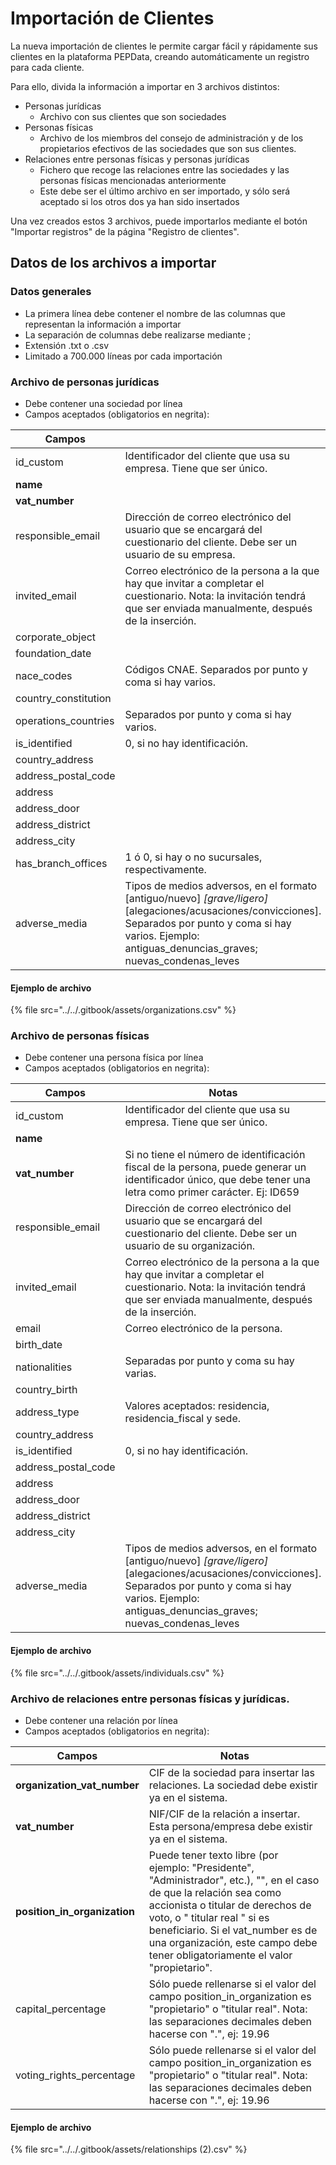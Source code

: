 # Importación de Clientes

La nueva importación de clientes le permite cargar fácil y rápidamente sus clientes en la plataforma PEPData, creando automáticamente un registro para cada cliente.

Para ello, divida la información a importar en 3 archivos distintos:

* Personas jurídicas
  * Archivo con sus clientes que son sociedades
* Personas físicas
  * Archivo de los miembros del consejo de administración y de los propietarios efectivos de las sociedades que son sus clientes.
* Relaciones entre personas físicas y personas jurídicas
  * Fichero que recoge las relaciones entre las sociedades y las personas físicas mencionadas anteriormente
  * Este debe ser el último archivo en ser importado, y sólo será aceptado si los otros dos ya han sido insertados

Una vez creados estos 3 archivos, puede importarlos mediante el botón "Importar registros" de la página "Registro de clientes".



## Datos de los archivos a importar

### Datos generales

* La primera línea debe contener el nombre de las columnas que representan la información a importar
* La separación de columnas debe realizarse mediante ;
* Extensión .txt o .csv
* Limitado a 700.000 líneas por cada importación

### Archivo de personas jurídicas

* Debe contener una sociedad por línea
* Campos aceptados (obligatorios en negrita):

| Campos                |                                                                                                                                                                                                                            |
| --------------------- | -------------------------------------------------------------------------------------------------------------------------------------------------------------------------------------------------------------------------- |
| id\_custom            | Identificador del cliente que usa su empresa. Tiene que ser único.                                                                                                                                                         |
| **name**              |                                                                                                                                                                                                                            |
| **vat\_number**       |                                                                                                                                                                                                                            |
| responsible\_email    | Dirección de correo electrónico del usuario que se encargará del cuestionario del cliente. Debe ser un usuario de su empresa.                                                                                              |
| invited\_email        | Correo electrónico de la persona a la que hay que invitar a completar el cuestionario. Nota: la invitación tendrá que ser enviada manualmente, después de la inserción.                                                    |
| corporate\_object     |                                                                                                                                                                                                                            |
| foundation\_date      |                                                                                                                                                                                                                            |
| nace\_codes           | Códigos CNAE. Separados por punto y coma si hay varios.                                                                                                                                                                    |
| country\_constitution |                                                                                                                                                                                                                            |
| operations\_countries | Separados por punto y coma si hay varios.                                                                                                                                                                                  |
| is\_identified        | 0, si no hay identificación.                                                                                                                                                                                               |
| country\_address      |                                                                                                                                                                                                                            |
| address\_postal\_code |                                                                                                                                                                                                                            |
| address               |                                                                                                                                                                                                                            |
| address\_door         |                                                                                                                                                                                                                            |
| address\_district     |                                                                                                                                                                                                                            |
| address\_city         |                                                                                                                                                                                                                            |
| has\_branch\_offices  | 1 ó 0, si hay o no sucursales, respectivamente.                                                                                                                                                                            |
| adverse\_media        | Tipos de medios adversos, en el formato \[antiguo/nuevo] _\[grave/ligero]_\[alegaciones/acusaciones/convicciones]. Separados por punto y coma si hay varios. Ejemplo: antiguas\_denuncias\_graves; nuevas\_condenas\_leves |

#### Ejemplo de archivo

{% file src="../../.gitbook/assets/organizations.csv" %}

### Archivo **de personas físicas**

* Debe contener una persona física por línea
* Campos aceptados (obligatorios en negrita):

| Campos                | Notas                                                                                                                                                                                                                      |
| --------------------- | -------------------------------------------------------------------------------------------------------------------------------------------------------------------------------------------------------------------------- |
| id\_custom            | Identificador del cliente que usa su empresa. Tiene que ser único.                                                                                                                                                         |
| **name**              |                                                                                                                                                                                                                            |
| **vat\_number**       | Si no tiene el número de identificación fiscal de la persona, puede generar un identificador único, que debe tener una letra como primer carácter. Ej: ID659                                                               |
| responsible\_email    | Dirección de correo electrónico del usuario que se encargará del cuestionario del cliente. Debe ser un usuario de su organización.                                                                                         |
| invited\_email        | Correo electrónico de la persona a la que hay que invitar a completar el cuestionario. Nota: la invitación tendrá que ser enviada manualmente, después de la inserción.                                                    |
| email                 | Correo electrónico de la persona.                                                                                                                                                                                          |
| birth\_date           |                                                                                                                                                                                                                            |
| nationalities         | Separadas por punto y coma su hay varias.                                                                                                                                                                                  |
| country\_birth        |                                                                                                                                                                                                                            |
| address\_type         | Valores aceptados: residencia, residencia\_fiscal y sede.                                                                                                                                                                  |
| country\_address      |                                                                                                                                                                                                                            |
| is\_identified        | 0, si no hay identificación.                                                                                                                                                                                               |
| address\_postal\_code |                                                                                                                                                                                                                            |
| address               |                                                                                                                                                                                                                            |
| address\_door         |                                                                                                                                                                                                                            |
| address\_district     |                                                                                                                                                                                                                            |
| address\_city         |                                                                                                                                                                                                                            |
| adverse\_media        | Tipos de medios adversos, en el formato \[antiguo/nuevo] _\[grave/ligero]_\[alegaciones/acusaciones/convicciones]. Separados por punto y coma si hay varios. Ejemplo: antiguas\_denuncias\_graves; nuevas\_condenas\_leves |

#### Ejemplo de archivo

{% file src="../../.gitbook/assets/individuals.csv" %}

### **Archivo de relaciones entre personas físicas y jurídicas.**

* Debe contener una relación por línea
* Campos aceptados (obligatorios en negrita):

| Campos                         | Notas                                                                                                                                                                                                                                                                                                            |
| ------------------------------ | ---------------------------------------------------------------------------------------------------------------------------------------------------------------------------------------------------------------------------------------------------------------------------------------------------------------- |
| **organization\_vat\_number**  | CIF de la sociedad para insertar las relaciones. La sociedad debe existir ya en el sistema.                                                                                                                                                                                                                      |
| **vat\_number**                | NIF/CIF de la relación a insertar. Esta persona/empresa debe existir ya en el sistema.                                                                                                                                                                                                                           |
| **position\_in\_organization** | Puede tener texto libre (por ejemplo: "Presidente", "Administrador", etc.), "", en el caso de que la relación sea como accionista o titular de derechos de voto, o " titular real " si es beneficiario. Si el vat\_number es de una organización, este campo debe tener obligatoriamente el valor "propietario". |
| capital\_percentage            | Sólo puede rellenarse si el valor del campo position\_in\_organization es "propietario" o "titular real". Nota: las separaciones decimales deben hacerse con ".", ej: 19.96                                                                                                                                      |
| voting\_rights\_percentage     | Sólo puede rellenarse si el valor del campo position\_in\_organization es "propietario" o "titular real". Nota: las separaciones decimales deben hacerse con ".", ej: 19.96                                                                                                                                      |

#### Ejemplo de archivo

{% file src="../../.gitbook/assets/relationships (2).csv" %}
